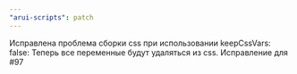 ```yaml
---
"arui-scripts": patch
---
```


Исправлена проблема сборки css при использовании keepCssVars: false:
Теперь все переменные будут удаляться из css.
Исправление для #97
